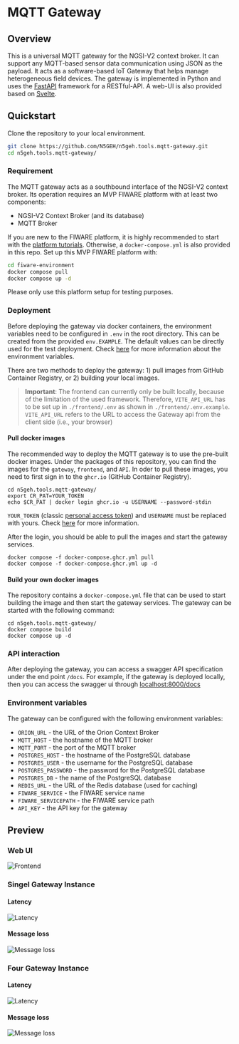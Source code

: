 # MQTT Gateway

## Overview
This is a universal MQTT gateway for the NGSI-V2 context broker. It can support any MQTT-based sensor data communication using JSON as the payload. It acts as a software-based IoT Gateway that helps manage heterogeneous field devices. The gateway is implemented in Python and uses the [FastAPI](https://fastapi.tiangolo.com/) framework for a RESTful-API. A web-UI is also provided based on [Svelte](https://svelte.dev/).


## Quickstart
Clone the repository to your local environment.
```bash
git clone https://github.com/N5GEH/n5geh.tools.mqtt-gateway.git
cd n5geh.tools.mqtt-gateway/
```


### Requirement
The MQTT gateway acts as a southbound interface of the NGSI-V2 context broker.
Its operation requires an MVP FIWARE platform with at least two components:
- NGSI-V2 Context Broker (and its database)
- MQTT Broker

If you are new to the FIWARE platform, it is highly recommended to start with the [platform tutorials](https://github.com/N5GEH/n5geh.platform).
Otherwise, a `docker-compose.yml` is also provided in this repo.
Set up this MVP FIWARE platform with:
```bash
cd fiware-environment
docker compose pull
docker compose up -d
```
Please only use this platform setup for testing purposes.

### Deployment
Before deploying the gateway via docker containers, the environment variables need to be configured in `.env` in the root directory.
This can be created from the provided `env.EXAMPLE`.
The default values can be directly used for the test deployment.
Check [here](https://github.com/N5GEH/n5geh.tools.mqtt-gateway#environment-variables) for more information about the environment variables. 

There are two methods to deploy the gateway: 1) pull images from GitHub Container Registry, or 2) building your local images.

> **Important**: The frontend can currently only be built locally, because of the limitation of the used framework.
> Therefore, `VITE_API_URL` has to be set up in `./frontend/.env` as shown in `./frontend/.env.example`.
> `VITE_API_URL` refers to the URL to access the Gateway api from the client side (i.e., your browser)

#### Pull docker images
The recommended way to deploy the MQTT gateway is to use the pre-built docker images. Under the packages of this repository, you can find the images for the `gateway`, `frontend`, and `API`. In oder to pull these images, you need to first sign in to the `ghcr.io` (GitHub Container Registry).
````commandline
cd n5geh.tools.mqtt-gateway/
export CR_PAT=YOUR_TOKEN
echo $CR_PAT | docker login ghcr.io -u USERNAME --password-stdin
````
`YOUR_TOKEN` (classic [personal access token](https://docs.github.com/en/authentication/keeping-your-account-and-data-secure/managing-your-personal-access-tokens)) and `USERNAME` must be replaced with yours. Check [here](https://docs.github.com/en/packages/working-with-a-github-packages-registry/working-with-the-container-registry#authenticating-with-a-personal-access-token-classic) for more information.

After the login, you should be able to pull the images and start the gateway services.
````commandline
docker compose -f docker-compose.ghcr.yml pull
docker compose -f docker-compose.ghcr.yml up -d
````


#### Build your own docker images
The repository contains a `docker-compose.yml` file that can be used to start building the image and then start the gateway services.
The gateway can be started with the following command:
```commandline
cd n5geh.tools.mqtt-gateway/
docker compose build
docker compose up -d
```

### API interaction
After deploying the gateway, you can access a swagger API specification under the end point `/docs`.
For example, if the gateway is deployed locally, then you can access the swagger ui through [localhost:8000/docs](http://localhost:8000/docs)

### Environment variables
The gateway can be configured with the following environment variables:
- `ORION_URL` - the URL of the Orion Context Broker
- `MQTT_HOST` - the hostname of the MQTT broker
- `MQTT_PORT` - the port of the MQTT broker
- `POSTGRES_HOST` - the hostname of the PostgreSQL database
- `POSTGRES_USER` - the username for the PostgreSQL database
- `POSTGRES_PASSWORD` - the password for the PostgreSQL database
- `POSTGRES_DB` - the name of the PostgreSQL database
- `REDIS_URL` - the URL of the Redis database (used for caching)
- `FIWARE_SERVICE` - the FIWARE service name
- `FIWARE_SERVICEPATH` - the FIWARE service path
- `API_KEY` - the API key for the gateway

## Preview
### Web UI
![Frontend](frontend/preview/preview_v0.2.png)

### Singel Gateway Instance
#### Latency
![Latency](load-tests/results/gateway1x_latency.png "Latency")

#### Message loss
![Message loss](load-tests/results/gateway1x_message_loss_bar.png "Message loss")

### Four Gateway Instance
#### Latency
![Latency](load-tests/results/gateway4x_latency.png "Latency")

#### Message loss
![Message loss](load-tests/results/gateway4x_message_loss_bar.png "Message loss")
